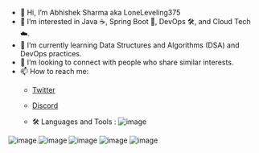 - 👋 Hi, I’m Abhishek Sharma aka LoneLeveling375
- 👀 I’m interested in Java ☕, Spring Boot 🌱, DevOps 🛠️, and Cloud Tech ☁️.
- 🌱 I’m currently learning Data Structures and Algorithms (DSA) and DevOps practices.
- 💞️ I’m looking to connect with people who share similar interests.
- 📫 How to reach me:
  - [Twitter](https://twitter.com/loneLeveling375)
  - [Discord](https://discordapp.com/users/brawd375)
 
  - 🛠  Languages and Tools :
![image](https://github.com/LoneLeveling/LoneLeveling/assets/156454751/95d0d49d-5057-4b56-8c13-004161f3244f)

![image](https://github.com/LoneLeveling/LoneLeveling/assets/156454751/2ff429ec-ac68-4b2f-a311-75757b766653)
![image](https://github.com/LoneLeveling/LoneLeveling/assets/156454751/aeb65a24-8053-4cb9-94b6-92955f011f41)
![image](https://github.com/LoneLeveling/LoneLeveling/assets/156454751/5f4f7a54-b702-4c6d-8192-a82d61619318)
![image](https://github.com/LoneLeveling/LoneLeveling/assets/156454751/03e7e069-da8d-4d46-9669-b0a77023cb85)
![image](https://github.com/LoneLeveling/LoneLeveling/assets/156454751/dff48c99-c253-4702-ae68-ea2beba79551)



